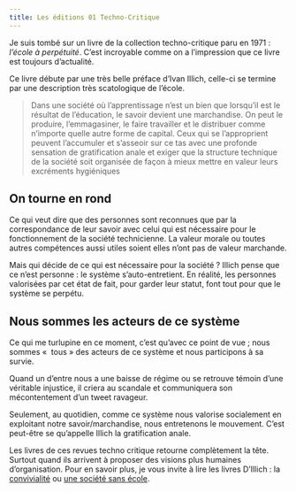 ```yaml
---
title: Les éditions 01 Techno-Critique
---
```


Je suis tombé sur un livre de la collection techno-critique paru en 1971 : *l’école à perpétuité*. C’est incroyable comme on a l’impression que ce livre est toujours d’actualité.

Ce livre débute par une très belle préface d’Ivan Illich, celle-ci se termine par une description très scatologique de l’école.

> Dans une société où l’apprentissage n’est un bien que lorsqu’il est le résultat de l’éducation, le savoir devient une marchandise. On peut le produire, l’emmagasiner, le faire travailler et le distribuer comme n’importe quelle autre forme de capital. Ceux qui se l’approprient peuvent l’accumuler et s’asseoir sur ce tas avec une profonde sensation de gratification anale et exiger que la structure technique de la société soit organisée de façon à mieux mettre en valeur leurs excréments hygiéniques

## On tourne en rond

Ce qui veut dire que des personnes sont reconnues que par la correspondance de leur savoir avec celui qui est nécessaire pour le fonctionnement de la société technicienne. La valeur morale ou toutes autres compétences aussi utiles soient elles n’ont pas de valeur marchande.

Mais qui décide de ce qui est nécessaire pour la société ? Illich pense que ce n’est personne : le système s’auto-entretient. En réalité, les personnes valorisées par cet état de fait, pour garder leur statut, font tout pour que le système se perpétu.

## Nous sommes les acteurs de ce système

Ce qui me turlupine en ce moment, c’est qu’avec ce point de vue ; nous sommes «  tous » des acteurs de ce système et nous participons à sa survie.

Quand un d’entre nous a une baisse de régime ou se retrouve témoin d’une véritable injustice, il criera au scandale et communiquera son mécontentement d’un tweet ravageur. 

Seulement, au quotidien, comme ce système nous valorise socialement en exploitant notre savoir/marchandise, nous entretenons le mouvement. C’est peut-être se qu’appelle Illich la gratification anale.

Les livres de ces revues techno critique retourne complètement la tête. Surtout quand ils arrivent à proposer des visions plus humaines d’organisation. Pour en savoir plus, je vous invite à lire les livres D’Illich : la [convivialité](http://1libertaire.free.fr/IvanIllich23.html) ou [une société sans école](http://www.cnt-f.org/fte/?Une-societe-sans-ecole-Ivan-Illich).






